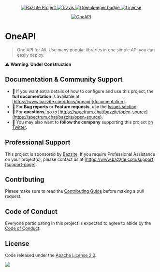 <p align="center">
  <a href="https://oneapi.dev?utm_source=github&utm_medium=readme&utm_campaign=oneapi" rel="nofollow">
    <img src="https://img.shields.io/badge/Bazzite-project-blue.svg" alt="Bazzite Project">
  </a>
  <a href="https://travis-ci.org/bazzite/oneapi" rel="nofollow">
    <img src="https://img.shields.io/travis/bazzite/oneapi.svg" alt="Travis">
  </a>
  <a href="https://greenkeeper.io/" rel="nofollow">
    <img src="https://badges.greenkeeper.io/bazzite/oneapi.svg" alt="Greenkeeper badge">
  </a>
  <a href="https://github.com/bazzite/oneapi/blob/develop/LICENSE" rel="nofollow">
    <img src="https://img.shields.io/github/license/bazzite/oneapi.svg" alt="License">
  </a>
</p>

<p align="center">
  <a href="https://oneapi.dev?utm_source=github&utm_medium=readme&utm_campaign=oneapi" target="_blank">
    <img src="https://raw.githubusercontent.com/bazzite/oneapi/develop/docs/assets/logo.png" alt="OneAPI" />
  </a>
</p>


# OneAPI

> One API for All. Use many popular libraries in one simple API you can easily deploy.

⚠️ **Warning: Under Construction**


## Documentation & Community Support

- 📄 If you want extra details of how to configure and use this project, the **full documentation** is available at [https://www.bazzite.com/docs/oneapi][documentation].
- 🐞 For **Bug reports** or **Feature requests**, use the [Issues section][issues].
- 💬 For **questions**, go to [https://spectrum.chat/bazzite/open-source](https://spectrum.chat/bazzite/open-source).
- 🚀 You may also want to **follow the company** supporting this project [on Twitter][twitter].

## Professional Support

This project is sponsored by [Bazzite][bazzite-website]. If you require Professional Assistance on your project(s), please contact us at [https://www.bazzite.com/support][support-page].

## Contributing

Please make sure to read the [Contributing Guide][contributing] before making a pull request.

## Code of Conduct

Everyone participating in this project is expected to agree to abide by the [Code of Conduct][code-of-conduct].

## License

Code released under the [Apache License 2.0][license-page].

![](https://ga-beacon.appspot.com/UA-65885578-17/bazzite/oneapi?pixel)





[documentation]: https://www.bazzite.com/docs/oneapi?utm_source=github&utm_medium=readme&utm_campaign=oneapi
[issues]: https://github.com/bazzite/oneapi/issues
[contributing]: https://github.com/bazzite/oneapi/blob/develop/CONTRIBUTING.md
[code-of-conduct]: https://www.bazzite.com/open-source/code-of-conduct?utm_source=github&utm_medium=readme&utm_campaign=oneapi
[twitter]: https://bazzite.xyz/Twitter
[bazzite-website]: https://www.bazzite.com?utm_source=github&utm_medium=readme&utm_campaign=oneapi
[support-page]: https://www.bazzite.com/support?utm_source=github&utm_medium=readme&utm_campaign=oneapi
[license-page]: https://github.com/bazzite/oneapi/blob/develop/LICENSE
